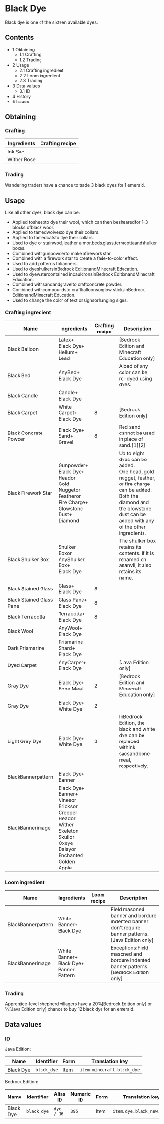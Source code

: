 # Black Dye
Black dye is one of the sixteen available dyes.

## Contents
- 1 Obtaining
	- 1.1 Crafting
	- 1.2 Trading
- 2 Usage
	- 2.1 Crafting ingredient
	- 2.2 Loom ingredient
	- 2.3 Trading
- 3 Data values
	- 3.1 ID
- 4 History
- 5 Issues

## Obtaining
### Crafting
| Ingredients | Crafting recipe |
|-------------|-----------------|
| Ink Sac     |                 |
| Wither Rose |                 |

### Trading
Wandering traders have a chance to trade 3 black dyes for 1 emerald.

## Usage
Like all other dyes, black dye can be:

- Applied tosheepto dye their wool, which can then beshearedfor 1–3 blocks ofblack wool.
- Applied to tamedwolvesto dye their collars.
- Applied to tamedcatsto dye their collars.
- Used to dye or stainwool,leather armor,beds,glass,terracottaandshulker boxes.
- Combined withgunpowderto make afirework star.
- Combined with a firework star to create a fade-to-color effect.
- Used to add patterns tobanners.
- Used to dyeshulkersinBedrock EditionandMinecraft Education.
- Used to dyewatercontained incauldronsinBedrock EditionandMinecraft Education.
- Combined withsandandgravelto craftconcrete powder.
- Combined withcompoundsto craftballoonsorglow sticksinBedrock EditionandMinecraft Education.
- Used to change the color of text onsignsorhanging signs.

### Crafting ingredient
| Name                     | Ingredients                                                                                                                                 | Crafting recipe | Description                                                                                                                                                                                 |
|--------------------------|---------------------------------------------------------------------------------------------------------------------------------------------|-----------------|---------------------------------------------------------------------------------------------------------------------------------------------------------------------------------------------|
| Black Balloon            | Latex+<br/>Black Dye+<br/>Helium+<br/>Lead                                                                                                  |                 | ‌[Bedrock Edition and Minecraft Education  only]                                                                                                                                            |
| Black Bed                | AnyBed+<br/>Black Dye                                                                                                                       |                 | A bed of any color can be re-dyed using dyes.                                                                                                                                               |
| Black Candle             | Candle+<br/>Black Dye                                                                                                                       |                 |                                                                                                                                                                                             |
| Black Carpet             | White Carpet+<br/>Black Dye                                                                                                                 | 8               | ‌[Bedrock Edition  only]                                                                                                                                                                    |
| Black Concrete Powder    | Black Dye+<br/>Sand+<br/>Gravel                                                                                                             | 8               | Red sand cannot be used in place of sand.[1][2]                                                                                                                                             |
| Black Firework Star      | Gunpowder+<br/>Black Dye+<br/>Heador<br/>Gold Nuggetor<br/>Featheror<br/>Fire Charge+<br/>Glowstone Dust+<br/>Diamond                       |                 | Up to eight dyes can be added.<br/>One head, gold nugget, feather, or fire charge can be added.<br/>Both the diamond and the glowstone dust can be added with any of the other ingredients. |
| Black Shulker Box        | Shulker Boxor<br/>AnyShulker Box+<br/>Black Dye                                                                                             |                 | The shulker box retains its contents. If it is renamed on ananvil, it also retains its name.                                                                                                |
| Black Stained Glass      | Glass+<br/>Black Dye                                                                                                                        | 8               |                                                                                                                                                                                             |
| Black Stained Glass Pane | Glass Pane+<br/>Black Dye                                                                                                                   | 8               |                                                                                                                                                                                             |
| Black Terracotta         | Terracotta+<br/>Black Dye                                                                                                                   | 8               |                                                                                                                                                                                             |
| Black Wool               | AnyWool+<br/>Black Dye                                                                                                                      |                 |                                                                                                                                                                                             |
| Dark Prismarine          | Prismarine Shard+<br/>Black Dye                                                                                                             |                 |                                                                                                                                                                                             |
| Dyed Carpet              | AnyCarpet+<br/>Black Dye                                                                                                                    |                 | ‌[Java Edition  only]                                                                                                                                                                       |
| Gray Dye                 | Black Dye+<br/>Bone Meal                                                                                                                    | 2               | ‌[Bedrock Edition and Minecraft Education  only]                                                                                                                                            |
| Gray Dye                 | Black Dye+<br/>White Dye                                                                                                                    | 2               |                                                                                                                                                                                             |
| Light Gray Dye           | Black Dye+<br/>White Dye                                                                                                                    | 3               | InBedrock Edition, the black and white dye can be replaced withink sacsandbone meal, respectively.                                                                                          |
| BlackBannerpattern       | Black Dye+<br/>Banner                                                                                                                       |                 |                                                                                                                                                                                             |
| BlackBannerimage         | Black Dye+<br/>Banner+<br/>Vinesor<br/>Bricksor<br/>Creeper Heador<br/>Wither Skeleton Skullor<br/>Oxeye Daisyor<br/>Enchanted Golden Apple |                 |                                                                                                                                                                                             |

### Loom ingredient
| Name               | Ingredients                                     | Loom recipe | Description                                                                                          |
|--------------------|-------------------------------------------------|-------------|------------------------------------------------------------------------------------------------------|
| BlackBannerpattern | White Banner+<br/>Black Dye                     |             | Field masoned banner and bordure indented banner don't require banner patterns.‌[Java Edition  only] |
| BlackBannerimage   | White Banner+<br/>Black Dye+<br/>Banner Pattern |             | Exceptions:Field masoned and bordure indented banner patterns.‌[Bedrock Edition  only]<br/>          |

### Trading
Apprentice-level shepherd villagers have a 20%‌[Bedrock Edition  only] or 2⁄7‌[Java Edition  only] chance to buy 12 black dye for an emerald.

## Data values
### ID
Java Edition:

| Name      | Identifier  | Form | Translation key            |
|-----------|-------------|------|----------------------------|
| Black Dye | `black_dye` | Item | `item.minecraft.black_dye` |

Bedrock Edition:

| Name      | Identifier  | Alias ID   | Numeric ID | Form | Translation key           |
|-----------|-------------|------------|------------|------|---------------------------|
| Black Dye | `black_dye` | `dye / 16` | `395`      | Item | `item.dye.black_new.name` |


